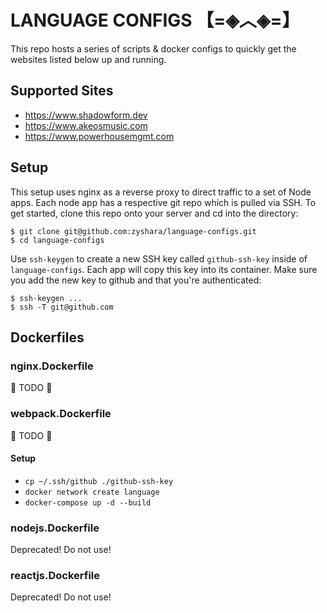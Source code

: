 # LANGUAGE CONFIGS 【=◈︿◈=】
This repo hosts a series of scripts & docker configs to quickly get the websites listed below up and running.

## Supported Sites
  - https://www.shadowform.dev
  - https://www.akeosmusic.com
  - https://www.powerhousemgmt.com

## Setup
This setup uses nginx as a reverse proxy to direct traffic to a set of Node apps. Each node app has a respective git repo which is pulled via SSH. To get started, clone this repo onto your server and cd into the directory:
```
$ git clone git@github.com:zyshara/language-configs.git
$ cd language-configs
```

Use `ssh-keygen` to create a new SSH key called `github-ssh-key` inside of `language-configs`. Each app will copy this key into its container. Make sure you add the new key to github and that you're authenticated:
```
$ ssh-keygen ...
$ ssh -T git@github.com
```

## Dockerfiles
### nginx.Dockerfile
🚧 TODO 🚧

### webpack.Dockerfile
🚧 TODO 🚧
#### Setup

- `cp ~/.ssh/github ./github-ssh-key`
- `docker network create language`
- `docker-compose up -d --build`

### nodejs.Dockerfile
Deprecated! Do not use!

### reactjs.Dockerfile
Deprecated! Do not use!
